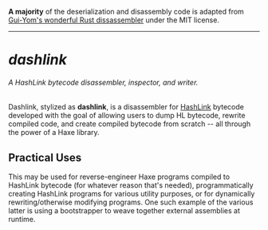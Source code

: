 **A majority** of the deserialization and disassembly code is adapted from [Gui-Yom's wonderful Rust dissassembler](https://github.com/Gui-Yom/hlbc.git) under the MIT license.

---

# **_dashlink_**

<h6>A HashLink bytecode disassembler, inspector, and writer.</h6>

Dashlink, stylized as **dashlink**, is a disassembler for [HashLink](https://github.com/HaxeFoundation/hashlink) bytecode developed with the goal of allowing users to dump HL bytecode, rewrite compiled code, and create compiled bytecode from scratch -- all through the power of a Haxe library.

## Practical Uses

This may be used for reverse-engineer Haxe programs compiled to HashLink bytecode (for whatever reason that's needed), programmatically creating HashLink programs for various utility purposes, or for dynamically rewriting/otherwise modifying programs. One such example of the various latter is using a bootstrapper to weave together external assemblies at runtime.
